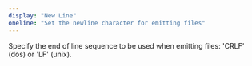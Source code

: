 ```yaml
---
display: "New Line"
oneline: "Set the newline character for emitting files"
---
```


Specify the end of line sequence to be used when emitting files: 'CRLF' (dos) or 'LF' (unix).
